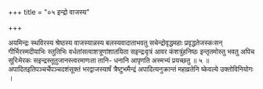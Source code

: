 +++
title = "०५ इन्द्रो वाजस्य"

+++

अयमिन्द्रः स्थविरस्य श्रेष्ठस्य वाजस्यान्नस्य बलस्यवादाताभवतु सचेन्द्रोवृद्धमहाः प्रवृद्धतेजस्कःसन् गीर्भिरस्मदीयाभिः स्तुतिभिः वर्धतांसत्वाशत्रूणांशातयिता सइन्द्रःवृत्रं आवर कंशत्रुंहनिष्ठः इन्तृतमोस्तु भवतु अपिच सूरिःमेरकः सइन्द्रस्तूतुजानस्त्वरमाणःता तानि- धनानि आपृणति अस्मभ्यं प्रयच्छतु ॥ ५ ॥अपादितइतिपञ्चर्चेपञ्चदशंसूक्तं भरद्वाजस्यार्षं त्रैष्टुभमैन्द्रं अपादित्यनुक्रान्तं महाव्रतेनि ष्केवल्ये उक्तोविनियोगः ।